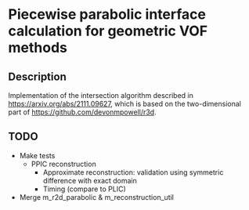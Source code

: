 # Piecewise parabolic interface calculation for geometric VOF methods

## Description
Implementation of the intersection algorithm described in https://arxiv.org/abs/2111.09627, which is based on the two-dimensional part of https://github.com/devonmpowell/r3d.

## TODO
- Make tests
  - PPIC reconstruction
    - Approximate reconstruction: validation using symmetric difference with exact domain
    - Timing (compare to PLIC)
- Merge m_r2d_parabolic & m_reconstruction_util